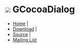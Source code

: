 # ![](images/icon.png) GCocoaDialog

* [Home](http://foicica.com/gcocoadialog) |
* [Download](http://foicica.com/gcocoadialog/download) |
* [Source](http://foicica.com/hg/gcocoadialog) |
* [Mailing List](http://foicica.com/lists)
